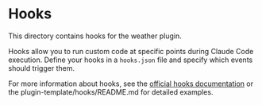 # Hooks

This directory contains hooks for the weather plugin.

Hooks allow you to run custom code at specific points during Claude Code execution. Define your hooks in a `hooks.json` file and specify which events should trigger them.

For more information about hooks, see the [official hooks documentation](https://docs.claude.com/en/docs/claude-code/hooks) or the plugin-template/hooks/README.md for detailed examples.
